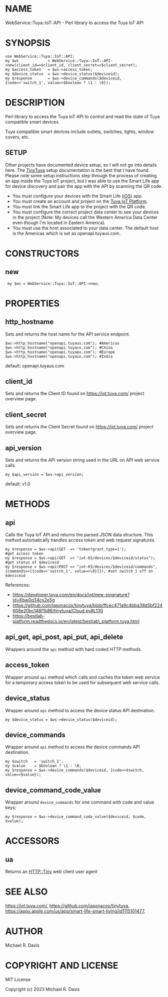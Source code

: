 # NAME

WebService::Tuya::IoT::API - Perl library to access the Tuya IoT API

# SYNOPSIS

    use WebService::Tuya::IoT::API;
    my $ws             = WebService::Tuya::IoT::API->new(client_id=>$client_id, client_secret=>$client_secret);
    my $access_token   = $ws->access_token;
    my $device_status  = $ws->device_status($deviceid);
    my $response       = $ws->device_commands($deviceid, {code=>'switch_1', value=>$boolean ? \1 : \0});

# DESCRIPTION

Perl library to access the Tuya IoT API to control and read the state of Tuya compatible smart devices.

Tuya compatible smart devices include outlets, switches, lights, window covers, etc.

## SETUP

Other projects have documented device setup, so I will not go into details here.  The [TinyTuya](https://github.com/jasonacox/tinytuya#setup-wizard---getting-local-keys) setup documentation is the best that I have found. Please note some setup instructions step through the process of creating an app inside the Tuya IoT project, but I was able to use the Smart Life app for device discovery and pair the app with the API by scanning the QR code.

- You must configure your devices with the Smart Life ([iOS](https://apps.apple.com/us/app/smart-life-smart-living/id1115101477)) app.
- You must create an account and project on the [Tuya IoT Platform](https://iot.tuya.com/).
- You must link the Smart Life app to the project with the QR code. 
- You must configure the correct project data center to see your devices in the project (Note: My devices call the Western America Data Center even though I'm located in Eastern America).
- You must use the host associated to your data center. The default host is the Americas which is set as openapi.tuyaus.com.

# CONSTRUCTORS

## new

     my $ws = WebService::Tuya::IoT::API->new;
    

# PROPERTIES

## http\_hostname

Sets and returns the host name for the API service endpoint.

    $ws->http_hostname("openapi.tuyaus.com"); #Americas
    $ws->http_hostname("openapi.tuyacn.com"); #China
    $ws->http_hostname("openapi.tuyaeu.com"); #Europe
    $ws->http_hostname("openapi.tuyain.com"); #India

default: openapi.tuyaus.com

## client\_id

Sets and returns the Client ID found on https://iot.tuya.com/ project overview page.

## client\_secret

Sets and returns the Client Secret found on https://iot.tuya.com/ project overview page.

## api\_version

Sets and returns the API version string used in the URL on API web service calls.

    my $api_version = $ws->api_version;

default: v1.0

# METHODS

## api

Calls the Tuya IoT API and returns the parsed JSON data structure.  This method automatically handles access token and web request signatures.

    my $response = $ws->api(GET  => 'token?grant_type=1');                                                             #get access token
    my $response = $ws->api(GET  => "iot-03/devices/$deviceid/status");                                                #get status of $deviceid
    my $response = $ws->api(POST => "iot-03/devices/$deviceid/commands", {commands=>[{code=>'switch_1', value=>\0}]}); #set switch_1 off on $deviceid

References:

- https://developer.tuya.com/en/docs/iot/new-singnature?id=Kbw0q34cs2e5g
- https://github.com/jasonacox/tinytuya/blob/ffcec471a9c4bba38d5bf224608e20bc148f1b86/tinytuya/Cloud.py#L130
- https://bestlab-platform.readthedocs.io/en/latest/bestlab\_platform.tuya.html

## api\_get, api\_post, api\_put, api\_delete

Wrappers around the `api` method with hard coded HTTP methods.

## access\_token

Wrapper around `api` method which calls and caches the token web service for a temporary access token to be used for subsequent web service calls.

## device\_status

Wrapper around `api` method to access the device status API destination.

    my $device_status = $ws->device_status($deviceid);

## device\_commands

Wrapper around `api` method to access the device commands API destination.

    my $switch   = 'switch_1';
    my $value    = $boolean ? \1 : \0;
    my $response = $ws->device_commands($deviceid, {code=>$switch, value=>$value});

## device\_command\_code\_value

Wrapper around `device_commands` for one command with code and value keys;

    my $response = $ws->device_command_code_value($deviceid, $code, $value);

# ACCESSORS

## ua

Returns an [HTTP::Tiny](https://metacpan.org/pod/HTTP::Tiny) web client user agent

# SEE ALSO

https://iot.tuya.com/, https://github.com/jasonacox/tinytuya, https://apps.apple.com/us/app/smart-life-smart-living/id1115101477, 

# AUTHOR

Michael R. Davis

# COPYRIGHT AND LICENSE

MIT License

Copyright (c) 2023 Michael R. Davis
